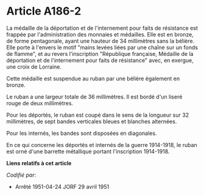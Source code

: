# Article A186-2

La médaille de la déportation et de l'internement pour faits de résistance est frappée par l'administration des monnaies et
médailles. Elle est en bronze, de forme pentagonale, ayant une hauteur de 34 millimètres sans la bélière. Elle porte à
l'envers le motif "mains levées liées par une chaîne sur un fonds de flamme", et au revers l'inscription "République
française, Médaille de la déportation et de l'internement pour faits de résistance" avec, en exergue, une croix de Lorraine.

Cette médaille est suspendue au ruban par une bélière également en bronze.

Le ruban a une largeur totale de 36 millimètres. Il est bordé d'un liseré rouge de deux millimètres.

Pour les déportés, le ruban est coupé dans le sens de la longueur sur 32 millimètres, de sept bandes verticales bleues et
blanches alternées.

Pour les internés, les bandes sont disposées en diagonales.

En ce qui concerne les déportés et internés de la guerre 1914-1918, le ruban est orné d'une barrette métallique portant
l'inscription 1914-1918.

**Liens relatifs à cet article**

_Codifié par_:

  - Arrêté 1951-04-24 JORF 29 avril 1951
